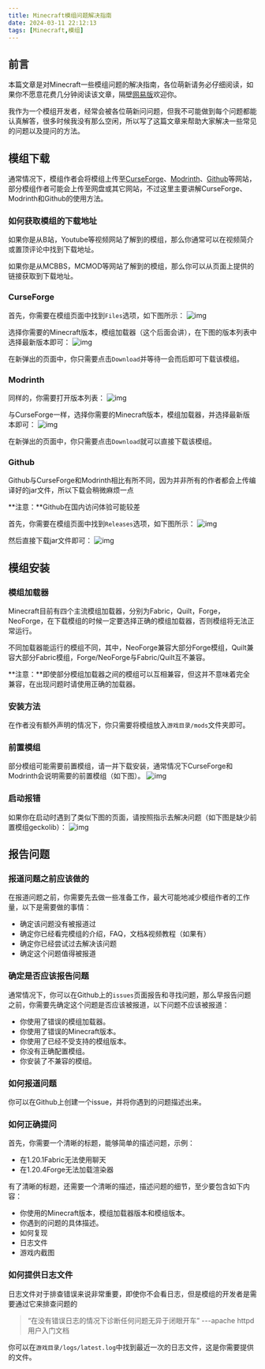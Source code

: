 ```yaml
---
title: Minecraft模组问题解决指南
date: 2024-03-11 22:12:13
tags: [Minecraft,模组]
---
```

## 前言
本篇文章是对Minecraft一些模组问题的解决指南，各位萌新请务必仔细阅读，如果你不愿意花费几分钟阅读该文章，隔壁[网易版](http://mc.163.com/)欢迎你。

我作为一个模组开发者，经常会被各位萌新问问题，但我不可能做到每个问题都能认真解答，很多时候我没有那么空闲，所以写了这篇文章来帮助大家解决一些常见的问题以及提问的方法。

## 模组下载
通常情况下，模组作者会将模组上传至[CurseForge](https://www.curseforge.com/)、[Modrinth](https://modrinth.com/)、[Github](https://github.com/)等网站，部分模组作者可能会上传至网盘或其它网站，不过这里主要讲解CurseForge、Modrinth和Github的使用方法。

### 如何获取模组的下载地址
如果你是从B站，Youtube等视频网站了解到的模组，那么你通常可以在视频简介或置顶评论中找到下载地址。

如果你是从MCBBS，MCMOD等网站了解到的模组，那么你可以从页面上提供的链接获取到下载地址。

### CurseForge
首先，你需要在模组页面中找到`Files`选项，如下图所示：
![img](assets/images/mc/mod-issues-solve-guide/curseforge-mod.png)

选择你需要的Minecraft版本，模组加载器（这个后面会讲），在下图的版本列表中选择最新版本即可：
![img](assets/images/mc/mod-issues-solve-guide/curseforge-files.png)

在新弹出的页面中，你只需要点击`Download`并等待一会而后即可下载该模组。
### Modrinth
同样的，你需要打开版本列表：
![img](assets/images/mc/mod-issues-solve-guide/modrinth-mod.png)

与CurseForge一样，选择你需要的Minecraft版本，模组加载器，并选择最新版本即可：
![img](assets/images/mc/mod-issues-solve-guide/modrinth-files.png)

在新弹出的页面中，你只需要点击`Download`就可以直接下载该模组。
### Github
Github与CurseForge和Modrinth相比有所不同，因为并非所有的作者都会上传编译好的jar文件，所以下载会稍微麻烦一点

**注意：**Github在国内访问体验可能较差

首先，你需要在模组页面中找到`Releases`选项，如下图所示：
![img](assets/images/mc/mod-issues-solve-guide/github-mod.png)

然后直接下载jar文件即可：
![img](assets/images/mc/mod-issues-solve-guide/github-files.png)

## 模组安装
### 模组加载器
Minecraft目前有四个主流模组加载器，分别为Fabric，Quilt，Forge，NeoForge，在下载模组的时候一定要选择正确的模组加载器，否则模组将无法正常运行。

不同加载器能运行的模组不同，其中，NeoForge兼容大部分Forge模组，Quilt兼容大部分Fabric模组，Forge/NeoForge与Fabric/Quilt互不兼容。

**注意：**即使部分模组加载器之间的模组可以互相兼容，但这并不意味着完全兼容，在出现问题时请使用正确的加载器。

### 安装方法
在作者没有额外声明的情况下，你只需要将模组放入`游戏目录/mods`文件夹即可。

### 前置模组
部分模组可能需要前置模组，请一并下载安装，通常情况下CurseForge和Modrinth会说明需要的前置模组（如下图）。
![img](assets/images/mc/mod-issues-solve-guide/modrinth-depends.png)

### 启动报错
如果你在启动时遇到了类似下图的页面，请按照指示去解决问题（如下图是缺少前置模组geckolib）：
![img](assets/images/mc/mod-issues-solve-guide/mod-need-depend.png)

## 报告问题
### 报道问题之前应该做的
在报道问题之前，你需要先去做一些准备工作，最大可能地减少模组作者的工作量，以下是需要做的事情：
- 确定该问题没有被报道过
- 确定你已经看完模组的介绍，FAQ，文档&视频教程（如果有）
- 确定你已经尝试过去解决该问题
- 确定这个问题值得被报道
### 确定是否应该报告问题
通常情况下，你可以在Github上的`issues`页面报告和寻找问题，那么早报告问题之前，你需要先确定这个问题是否应该被报道，以下问题不应该被报道：
- 你使用了错误的模组加载器。
- 你使用了错误的Minecraft版本。
- 你使用了已经不受支持的模组版本。
- 你没有正确配置模组。
- 你安装了不兼容的模组。

### 如何报道问题
你可以在Github上创建一个issue，并将你遇到的问题描述出来。

### 如何正确提问
首先，你需要一个清晰的标题，能够简单的描述问题，示例：
- 在1.20.1Fabric无法使用聊天
- 在1.20.4Forge无法加载渲染器

有了清晰的标题，还需要一个清晰的描述，描述问题的细节，至少要包含如下内容：
- 你使用的Minecraft版本，模组加载器版本和模组版本。
- 你遇到的问题的具体描述。
- 如何复现
- 日志文件
- 游戏内截图

### 如何提供日志文件
日志文件对于排查错误来说非常重要，即使你不会看日志，但是模组的开发者是需要通过它来排查问题的
> “在没有错误日志的情况下诊断任何问题无异于闭眼开车”    ---apache httpd 用户入门文档

你可以在`游戏目录/logs/latest.log`中找到最近一次的日志文件，这是你需要提供的文件。